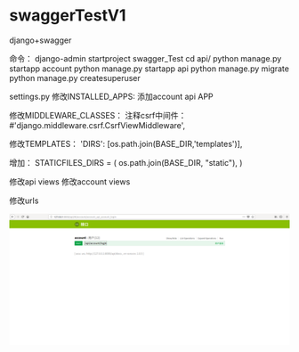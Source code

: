 # swaggerTestV1
django+swagger 

命令：
django-admin startproject swagger_Test
cd api/
python manage.py startapp account
python manage.py startapp api
python manage.py migrate
python manage.py createsuperuser

settings.py
修改INSTALLED_APPS:
	添加account api APP
	
修改MIDDLEWARE_CLASSES：
	注释csrf中间件：#'django.middleware.csrf.CsrfViewMiddleware',
	
修改TEMPLATES：
	'DIRS': [os.path.join(BASE_DIR,'templates')],
	
增加：
STATICFILES_DIRS = (
    os.path.join(BASE_DIR, "static"),
)

修改api views
修改account views

修改urls



![图片说明1](https://github.com/huangzhif/swaggerTestV1/blob/master/static/image/1.png)
